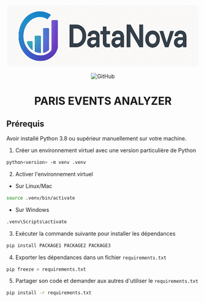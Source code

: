 
<div align="center">

<img src="images/datanova-logo.png" alt="logo" width="500" height="160">



![GitHub](https://img.shields.io/github/license/CAprogs/paris-events-analyzer?color=blue)


# PARIS EVENTS ANALYZER

</div>


## Prérequis

Avoir installé Python 3.8 ou supérieur manuellement sur votre machine.

1. Créer un environnement virtuel avec une version particulière de Python

```bash
python<version> -m venv .venv
```

2. Activer l'environnement virtuel

- Sur Linux/Mac
```bash
source .venv/bin/activate
```
- Sur Windows
```bash
.venv\Scripts\activate
```

3. Exécuter la commande suivante pour installer les dépendances

```bash
pip install PACKAGE1 PACKAGE2 PACKAGE3
```

4. Exporter les dépendances dans un fichier `requirements.txt`

```bash
pip freeze > requirements.txt
```

5. Partager son code et demander aux autres d'utiliser le `requirements.txt`

```bash
pip install -r requirements.txt
```
